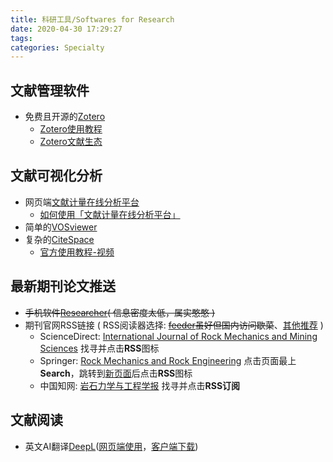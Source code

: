 ```yaml
---
title: 科研工具/Softwares for Research
date: 2020-04-30 17:29:27
tags:
categories: Specialty
---
```



## 文献管理软件

* 免费且开源的[Zotero](https://www.zotero.org)
	+ [Zotero使用教程](https://zhuanlan.zhihu.com/p/28325366) 
	+ [Zotero文献生态](https://zhuanlan.zhihu.com/zotero)


## 文献可视化分析

* 网页端[文献计量在线分析平台](https://bibliometric.com)
	+ [如何使用「文献计量在线分析平台」](https://mp.weixin.qq.com/s/416yyN5wyoEzB01ZAab9mg)
* 简单的[VOSviewer](https://www.vosviewer.com/)
* 复杂的[CiteSpace](http://cluster.cis.drexel.edu/~cchen/citespace/)
	+ [官方使用教程-视频](https://www.youtube.com/playlist?list=PLmiSknH78BpQqEqsBT5D7REAyvHkPM7JL)


## 最新期刊论文推送

* ~~手机软件[Researcher](https://www.researcher-app.com/)( 信息密度太低，属实憨憨 )~~
* 期刊官网RSS链接 ( RSS阅读器选择: ~~[feeder](https://feeder.co)虽好但国内访问歇菜~~、[其他推荐](
https://www.zhihu.com/question/28808592/answer/866134265) )
	+ ScienceDirect: [International Journal of Rock Mechanics and Mining Sciences](https://www.sciencedirect.com/journal/international-journal-of-rock-mechanics-and-mining-sciences) 找寻并点击**RSS**图标
	+ Springer: [Rock Mechanics and Rock Engineering](https://www.springer.com/journal/603) 点击页面最上**Search**，跳转到[新页面](https://link.springer.com/search?query=&search-within=Journal&facet-journal-id=603)后点击**RSS**图标
	+ 中国知网: [岩石力学与工程学报](http://navi.cnki.net/KNavi/JournalDetail?pcode=CJFD&pykm=YSLX) 找寻并点击**RSS订阅**


## 文献阅读

* 英文AI翻译[DeepL](https://www.deepl.com/home)([网页端使用](https://www.deepl.com/translator)，[客户端下载](https://www.deepl.com/app))
